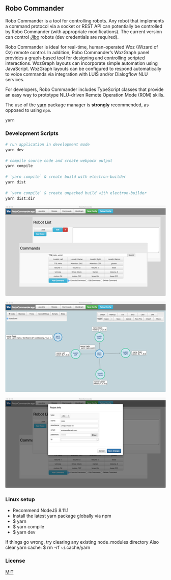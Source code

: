 ## Robo Commander

Robo Commander is a tool for controlling robots. Any robot that implements a command protocol via a socket or REST API can potentially be controlled by Robo Commander (with appropriate modifications). The current version can control [Jibo](https://jibo.com/) robots (dev credentials are required).

Robo Commander is ideal for real-time, human-operated Woz (Wizard of Oz) remote control. In addition, Robo Commander’s WozGraph panel provides a graph-based tool for designing and controlling scripted interactions. WozGraph layouts can incorporate simple automation using  JavaScript. WozGraph layouts can be configured to respond automatically to voice commands via integration with LUIS and/or Dialogflow NLU services.

For developers, Robo Commander includes TypeScript classes that provide an easy way to prototype NLU-driven Remote Operation Mode (ROM) skills.



The use of the [yarn](https://yarnpkg.com/) package manager is **strongly** recommended, as opposed to using `npm`.

```bash
yarn
```

### Development Scripts

```bash
# run application in development mode
yarn dev

# compile source code and create webpack output
yarn compile

# `yarn compile` & create build with electron-builder
yarn dist

# `yarn compile` & create unpacked build with electron-builder
yarn dist:dir
```

![RoboCommander](./docs/img/RoboCommander-panels.png)

![RoboCommander](./docs/img/RoboCommander-basic.png)

![RoboCommander](./docs/img/RoboCommander-robot-modal.png)

### Linux setup
* Recommend NodeJS 8.11.1
* Install the latest yarn package globally via npm
* $ yarn
* $ yarn compile
* $ yarn dev

If things go wrong, try clearing any existing node_modules directory
Also clear yarn cache: $ rm -rf ~/.cache/yarn

### License

[MIT](https://github.com/electron/electron/blob/master/LICENSE)

